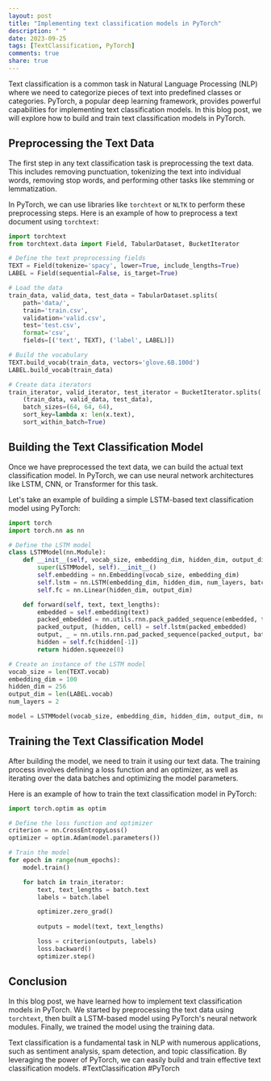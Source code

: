 ```yaml
---
layout: post
title: "Implementing text classification models in PyTorch"
description: " "
date: 2023-09-25
tags: [TextClassification, PyTorch]
comments: true
share: true
---
```


Text classification is a common task in Natural Language Processing (NLP) where we need to categorize pieces of text into predefined classes or categories. PyTorch, a popular deep learning framework, provides powerful capabilities for implementing text classification models. In this blog post, we will explore how to build and train text classification models in PyTorch.

## Preprocessing the Text Data

The first step in any text classification task is preprocessing the text data. This includes removing punctuation, tokenizing the text into individual words, removing stop words, and performing other tasks like stemming or lemmatization.

In PyTorch, we can use libraries like `torchtext` or `NLTK` to perform these preprocessing steps. Here is an example of how to preprocess a text document using `torchtext`:

```python
import torchtext
from torchtext.data import Field, TabularDataset, BucketIterator

# Define the text preprocessing fields
TEXT = Field(tokenize='spacy', lower=True, include_lengths=True)
LABEL = Field(sequential=False, is_target=True)

# Load the data
train_data, valid_data, test_data = TabularDataset.splits(
    path='data/',
    train='train.csv',
    validation='valid.csv',
    test='test.csv',
    format='csv',
    fields=[('text', TEXT), ('label', LABEL)])

# Build the vocabulary
TEXT.build_vocab(train_data, vectors='glove.6B.100d')
LABEL.build_vocab(train_data)

# Create data iterators
train_iterator, valid_iterator, test_iterator = BucketIterator.splits(
    (train_data, valid_data, test_data),
    batch_sizes=(64, 64, 64),
    sort_key=lambda x: len(x.text),
    sort_within_batch=True)
```

## Building the Text Classification Model

Once we have preprocessed the text data, we can build the actual text classification model. In PyTorch, we can use neural network architectures like LSTM, CNN, or Transformer for this task.

Let's take an example of building a simple LSTM-based text classification model using PyTorch:

```python
import torch
import torch.nn as nn

# Define the LSTM model
class LSTMModel(nn.Module):
    def __init__(self, vocab_size, embedding_dim, hidden_dim, output_dim, num_layers):
        super(LSTMModel, self).__init__()
        self.embedding = nn.Embedding(vocab_size, embedding_dim)
        self.lstm = nn.LSTM(embedding_dim, hidden_dim, num_layers, batch_first=True)
        self.fc = nn.Linear(hidden_dim, output_dim)

    def forward(self, text, text_lengths):
        embedded = self.embedding(text)
        packed_embedded = nn.utils.rnn.pack_padded_sequence(embedded, text_lengths, batch_first=True)
        packed_output, (hidden, cell) = self.lstm(packed_embedded)
        output, _ = nn.utils.rnn.pad_packed_sequence(packed_output, batch_first=True)
        hidden = self.fc(hidden[-1])
        return hidden.squeeze(0)

# Create an instance of the LSTM model
vocab_size = len(TEXT.vocab)
embedding_dim = 100
hidden_dim = 256
output_dim = len(LABEL.vocab)
num_layers = 2

model = LSTMModel(vocab_size, embedding_dim, hidden_dim, output_dim, num_layers)
```

## Training the Text Classification Model

After building the model, we need to train it using our text data. The training process involves defining a loss function and an optimizer, as well as iterating over the data batches and optimizing the model parameters.

Here is an example of how to train the text classification model in PyTorch:

```python
import torch.optim as optim

# Define the loss function and optimizer
criterion = nn.CrossEntropyLoss()
optimizer = optim.Adam(model.parameters())

# Train the model
for epoch in range(num_epochs):
    model.train()

    for batch in train_iterator:
        text, text_lengths = batch.text
        labels = batch.label

        optimizer.zero_grad()
        
        outputs = model(text, text_lengths)

        loss = criterion(outputs, labels)
        loss.backward()
        optimizer.step()
```

## Conclusion

In this blog post, we have learned how to implement text classification models in PyTorch. We started by preprocessing the text data using `torchtext`, then built a LSTM-based model using PyTorch's neural network modules. Finally, we trained the model using the training data.

Text classification is a fundamental task in NLP with numerous applications, such as sentiment analysis, spam detection, and topic classification. By leveraging the power of PyTorch, we can easily build and train effective text classification models. #TextClassification #PyTorch